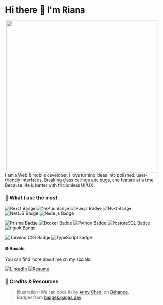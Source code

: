 <h1 align="left">Hi there 👋 I'm Riana </h1>

<img align="right" width="500" src="https://pbs.twimg.com/media/DG95aO7VwAArm69?format=jpg&name=large">


I am a Web & mobile developer. I love turning ideas into polished, user-friendly interfaces. 
Breaking glass ceilings and bugs, one feature at a time. Because life is better with frictionless UI/UX.

### 🚀 What I use the most
![React Badge](https://img.shields.io/badge/React-61DAFB?logo=react&logoColor=000&style=for-the-badge) ![Next.js Badge](https://img.shields.io/badge/Next.js-000?logo=nextdotjs&logoColor=fff&style=for-the-badge) ![Vue.js Badge](https://img.shields.io/badge/Vue.js-4FC08D?logo=vuedotjs&logoColor=fff&style=for-the-badge) ![Nuxt Badge](https://img.shields.io/badge/Nuxt-00DC82?logo=nuxt&logoColor=fff&style=for-the-badge) ![NestJS Badge](https://img.shields.io/badge/NestJS-E0234E?logo=nestjs&logoColor=fff&style=for-the-badge) ![Node.js Badge](https://img.shields.io/badge/Node.js-5FA04E?logo=nodedotjs&logoColor=fff&style=for-the-badge)  

![Prisma Badge](https://img.shields.io/badge/Prisma-2D3748?logo=prisma&logoColor=fff&style=for-the-badge) ![Docker Badge](https://img.shields.io/badge/Docker-2496ED?logo=docker&logoColor=fff&style=for-the-badge) ![Python Badge](https://img.shields.io/badge/Python-3776AB?logo=python&logoColor=fff&style=for-the-badge) ![PostgreSQL Badge](https://img.shields.io/badge/PostgreSQL-4169E1?logo=postgresql&logoColor=fff&style=for-the-badge) ![ngrok Badge](https://img.shields.io/badge/ngrok-1F1E37?logo=ngrok&logoColor=fff&style=for-the-badge)

![Tailwind CSS Badge](https://img.shields.io/badge/Tailwind%20CSS-06B6D4?logo=tailwindcss&logoColor=fff&style=for-the-badge) ![TypeScript Badge](https://img.shields.io/badge/TypeScript-3178C6?logo=typescript&logoColor=fff&style=for-the-badge)

#### 🌐 Socials
You can find more about me on my socials:

[![LinkedIn](https://img.shields.io/badge/LinkedIn-0077B5?style=for-the-badge&logo=linkedin&logoColor=white)](https://linkedin.com/in/aliceOsdel) 
[![Resume](https://img.shields.io/badge/Standard%20Resume-2A3FFB?logo=standardresume&logoColor=fff&style=for-the-badge)](https://rianaandrianomeportfolio.netlify.app/)
<br/>

### 🌸 Credits & Resources
> ⁠Illustration (We can code it) by [Anny Chen](https://twitter.com/followanny), on  [Behance](https://www.behance.net/gallery/53402991/Girls-Who-Code-T-Shirt?locale=fr_FR).  
Badges from [badges.pages.dev](https://badges.pages.dev/)


